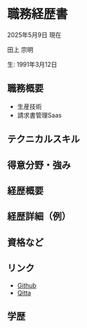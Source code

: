 # 職務経歴書

2025年5月9日 現在

田上 宗明

生: 1991年3月12日

## 職務概要

- 生産技術
- 請求書管理Saas

## テクニカルスキル

## 得意分野・強み

## 経歴概要

## 経歴詳細（例）

## 資格など

## リンク

* [Github](https://github.com/somei-san)
* [Qitta](https://qiita.com/goyaYellow)

## 学歴

